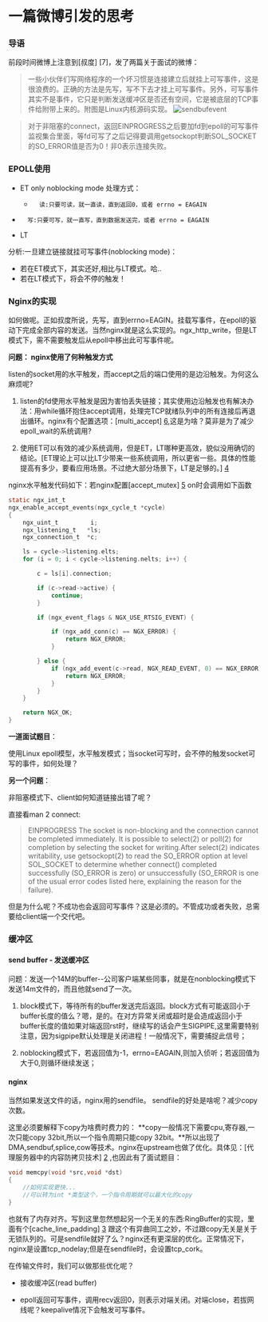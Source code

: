 # 一篇微博引发的思考

### 导语

前段时间微博上注意到[叔度] [7]，发了两篇关于面试的微博：

>一些小伙伴们写网络程序的一个坏习惯是连接建立后就挂上可写事件，这是很浪费的。正确的方法是先写，写不下去才挂上可写事件。另外，可写事件其实不是事件，它只是判断发送缓冲区是否还有空间，它是被底层的TCP事件给附带上来的。附图是Linux内核源码实现。
><img src="http://devops-1255386119.cos.ap-beijing.myqcloud.com/2023-01-13-140447.jpg" alt="sendbufevent" style="zoom:100%;" />

>对于非阻塞的connect，返回EINPROGRESS之后要加fd到epoll的可写事件监视集合里面，等fd可写了之后记得要调用getsockopt判断SOL_SOCKET的SO_ERROR值是否为0！非0表示连接失败。

### EPOLL使用

-   ET  only noblocking mode
        处理方式：
	-       读:只要可读，就一直读，直到返回0，或者 errno = EAGAIN
  -       写:只要可写，就一直写，直到数据发送完，或者 errno = EAGAIN
-   LT


分析:一旦建立链接就挂可写事件(noblocking mode)：
-    若在ET模式下，其实还好,相比与LT模式。哈..
-    若在LT模式下，将会不停的触发！

### Nginx的实现

如何做呢。正如叔度所说，先写，直到errno=EAGIN。挂载写事件，在epoll的驱动下完成全部内容的发送。当然nginx就是这么实现的。ngx_http_write，但是LT模式下，需不需要触发后从epoll中移出此可写事件呢。

**问题： nginx使用了何种触发方式**

listen的socket用的水平触发，而accept之后的端口使用的是边沿触发。为何这么麻烦呢?  

1. listen的fd使用水平触发是因为害怕丢失链接；其实使用边沿触发也有解决办法：用while循环抱住accept调用，处理完TCP就绪队列中的所有连接后再退出循环。nginx有个配置选项：[multi_accept] [6],这是为啥？莫非是为了减少epoll_wait的系统调用?  

2. 使用ET可以有效的减少系统调用，但是ET，LT哪种更高效，貌似没用确切的结论。[ET理论上可以比LT少带来一些系统调用，所以更省一些。具体的性能提高有多少，要看应用场景。不过绝大部分场景下，LT是足够的。] [4] 

nginx水平触发代码如下：若nginx配置[accept_mutex] [5] on时会调用如下函数  

```c
static ngx_int_t
ngx_enable_accept_events(ngx_cycle_t *cycle)
{
    ngx_uint_t         i;
    ngx_listening_t   *ls;
    ngx_connection_t  *c;

    ls = cycle->listening.elts;
    for (i = 0; i < cycle->listening.nelts; i++) {

        c = ls[i].connection;

        if (c->read->active) {
            continue;
        }

        if (ngx_event_flags & NGX_USE_RTSIG_EVENT) {

            if (ngx_add_conn(c) == NGX_ERROR) {
                return NGX_ERROR;
            }

        } else {
            if (ngx_add_event(c->read, NGX_READ_EVENT, 0) == NGX_ERROR) {
                return NGX_ERROR;
            }
        }
    }

    return NGX_OK;
}
```

**一道面试题目**：

使用Linux epoll模型，水平触发模式；当socket可写时，会不停的触发socket可写的事件，如何处理？

**另一个问题**：

非阻塞模式下、client如何知道链接出错了呢？

直接看man 2 connect:

> EINPROGRESS
The socket is non-blocking and the connection cannot be completed immediately.  It is possible to select(2) or poll(2) for completion by selecting the socket for writing.After select(2) indicates writability, use getsockopt(2) to read the SO_ERROR option at level SOL_SOCKET to determine whether connect()  completed  successfully  (SO_ERROR  is zero) or unsuccessfully (SO_ERROR is one of the usual error codes listed here, explaining the reason for the failure).

但是为什么呢？不成功也会返回可写事件？这是必须的。不管成功或者失败，总需要给client端一个交代吧。

### 缓冲区

####  send buffer - 发送缓冲区
  问题：发送一个14M的buffer--公司客户端某些同事，就是在nonblocking模式下发送14m文件的，而且他就send了一次。  

1. block模式下，等待所有的buffer发送完后返回。block方式有可能返回小于buffer长度的值么？嗯，是的。在对方异常关闭或超时是会造成返回小于buffer长度的值如果对端返回rst时，继续写的话会产生SIGPIPE,这里需要特别注意，因为sigpipe默认处理是关闭进程！一般情况下，需要捕捉此信号；  

2. noblocking模式下，若返回值为-1，errno=EAGAIN,则加入侦听；若返回值为大于0,则循环继续发送；

#### nginx

当然如果发送文件的话，nginx用的sendfile。 sendfile的好处是啥呢？减少copy次数。

这里必须要解释下copy为啥费时费力的：
  **copy一般情况下需要cpu,寄存器,一次只能copy 32bit,所以一个指令周期只能copy 32bit。**所以出现了DMA,sendbuf,splice,cow等技术。nginx在upstream也做了优化。具体见：[代理服务器中的内容防拷贝技术] [2] ,也因此有了面试题目：

```c
void memcpy(void *src,void *dst)
{
    //如何实现更快...
    //可以转为int *类型这个，一个指令周期就可以最大化的copy
}
```
也就有了内存对齐。写到这里忽然想起另一个无关的东西:RingBuffer的实现，里面有个[cache_line_padding] [3] 跟这个有异曲同工之妙，不过跟copy无关是关于无锁队列的。可是sendfile就好了么？nginx还有更深层的优化。正常情况下，nginx是设置tcp_nodelay;但是在sendfile时，会设置tcp_cork。

在传输文件时，我们可以做那些优化呢？

- 接收缓冲区(read buffer)

- epoll返回可写事件，调用recv返回0，则表示对端关闭。对端close，若拔网线呢？keepalive情况下会触发可写事件。



[1]: http://blog.csdn.net/brainkick/article/details/9843009
[2]: http://ifeve.com/disruptor-cacheline-padding/
[3]: http://www.zhihu.com/question/20502870
[4]: http://nginx.org/en/docs/ngx_core_module.html#accept_mutex
[5]: http://nginx.org/en/docs/ngx_core_module.html#multi_accept
[6]: http://weibo.com/tshudu



